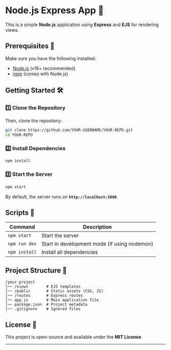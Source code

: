 # Node.js Express App 🚀

This is a simple **Node.js** application using **Express** and **EJS** for rendering views.

## Prerequisites 📌

Make sure you have the following installed:

- [Node.js](https://nodejs.org/) (v16+ recommended)
- [npm](https://www.npmjs.com/) (comes with Node.js)

## Getting Started 🛠

### 1️⃣ Clone the Repository

Then, clone the repository:
```sh
git clone https://github.com/YOUR-USERNAME/YOUR-REPO.git
cd YOUR-REPO
```


### 2️⃣ Install Dependencies
```sh
npm install
```

### 3️⃣  Start the Server
```sh
npm start
```
By default, the server runs on **`http://localhost:3000`**.

## Scripts 📜

| Command         | Description                  |
| -------------- | ---------------------------- |
| `npm start`    | Start the server             |
| `npm run dev`  | Start in development mode (if using nodemon) |
| `npm install`  | Install all dependencies     |

## Project Structure 📁
```
/your-project
│── /views        # EJS templates
│── /public       # Static assets (CSS, JS)
│── /routes       # Express routes
│── app.js        # Main application file
│── package.json  # Project metadata
│── .gitignore    # Ignored files
```

## License 📜
This project is open-source and available under the **MIT License**.

---
